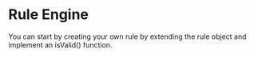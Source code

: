 # Rule Engine

You can start by creating your own rule by extending the rule object and implement an isValid() function.
